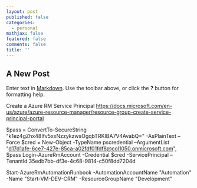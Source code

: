 ```yaml
---
layout: post
published: false
categories:
  - personal
mathjax: false
featured: false
comments: false
title: ''
---
```

## A New Post

Enter text in [Markdown](http://daringfireball.net/projects/markdown/). Use the toolbar above, or click the **?** button for formatting help.

Create a Azure RM Service Principal
https://docs.microsoft.com/en-us/azure/azure-resource-manager/resource-group-create-service-principal-portal


$pass = ConvertTo-SecureString "k1ez4gZhx48Ifv5xxNzzykzwsOgqbTRKIBA7V4AvabQ=" -AsPlainText –Force
$cred = New-Object -TypeName pscredential –ArgumentList "d17d1afe-6ce7-427e-85ca-a02fdf01fdf8@col1050.onmicrosoft.com", $pass
Login-AzureRmAccount -Credential $cred -ServicePrincipal –TenantId 35edb7bb-df3e-4c68-9814-c50f8dd7204d

Start-AzureRmAutomationRunbook -AutomationAccountName "Automation" -Name "Start-VM-DEV-CRM" -ResourceGroupName "Development"
